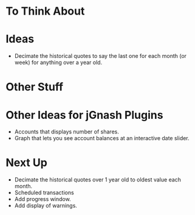 # To Think About


# Ideas
 - Decimate the historical quotes to say the last one for each month (or week) for anything over a year old.
 
 
# Other Stuff


# Other Ideas for jGnash Plugins
- Accounts that displays number of shares.
- Graph that lets you see account balances at an interactive date slider.


# Next Up
- Decimate the historical quotes over 1 year old to oldest value each month.
- Scheduled transactions
- Add progress window.
- Add display of warnings.